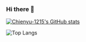 ### Hi there 👋
[![Chienyu-1215's GitHub stats](https://github-readme-stats.vercel.app/api?username=Chienyu-1215)](https://github-readme-stats.vercel.app/api?username=Chienyu-1215&theme=draqula)  

![Top Langs](https://github-readme-stats.vercel.app/api/top-langs/?username=Chienyu-1215&theme=vue)
<!--
**Chienyu-1215/Chienyu-1215** is a ✨ _special_ ✨ repository because its `README.md` (this file) appears on your GitHub profile.

Here are some ideas to get you started:

- 🔭 I’m currently working on ...
- 🌱 I’m currently learning ...
- 👯 I’m looking to collaborate on ...
- 🤔 I’m looking for help with ...
- 💬 Ask me about ...
- 📫 How to reach me: ...
- 😄 Pronouns: ...
- ⚡ Fun fact: ...
-->
